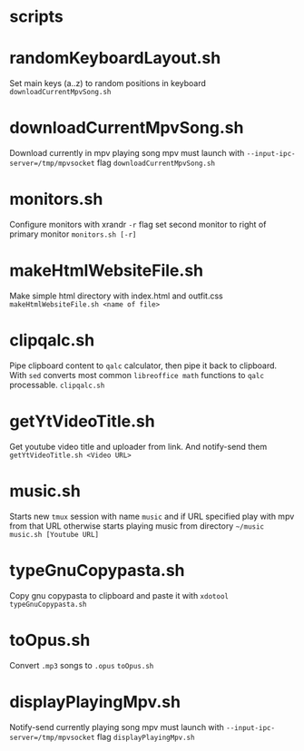 # scripts

# randomKeyboardLayout.sh
Set main keys (a..z) to random positions in keyboard
`downloadCurrentMpvSong.sh`

# downloadCurrentMpvSong.sh
Download currently in mpv playing song
mpv must launch with `--input-ipc-server=/tmp/mpvsocket` flag
`downloadCurrentMpvSong.sh`

# monitors.sh
Configure monitors with xrandr
`-r` flag set second monitor to right of primary monitor
`monitors.sh [-r]`

# makeHtmlWebsiteFile.sh
Make simple html directory with index.html and outfit.css
`makeHtmlWebsiteFile.sh <name of file>`

# clipqalc.sh
Pipe clipboard content to `qalc` calculator, then pipe it back to clipboard. With `sed` converts most common `libreoffice math` functions to `qalc` processable.
`clipqalc.sh`

# getYtVideoTitle.sh
Get youtube video title and uploader from link. And notify-send them
`getYtVideoTitle.sh <Video URL>`

# music.sh
Starts new `tmux` session with name `music` and if URL specified play with mpv from that URL otherwise starts playing music from directory `~/music`
`music.sh [Youtube URL]`

# typeGnuCopypasta.sh
Copy gnu copypasta to clipboard and paste it with `xdotool`
`typeGnuCopypasta.sh`

# toOpus.sh
Convert `.mp3` songs to `.opus`
`toOpus.sh`

# displayPlayingMpv.sh
Notify-send currently playing song
mpv must launch with `--input-ipc-server=/tmp/mpvsocket` flag
`displayPlayingMpv.sh`
